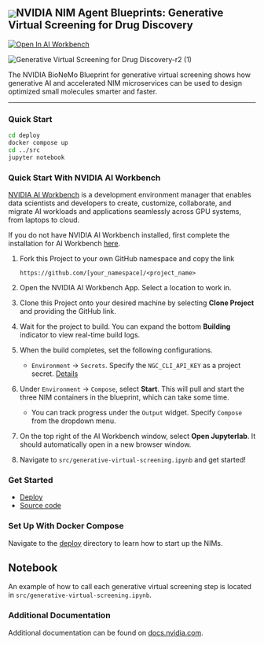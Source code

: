 <h2><img align="center" src="https://github.com/NVIDIA-NIM-Agent-Blueprints/generative-virtual-screening/blob/main/nvidia-logo.png?raw=true">NVIDIA NIM Agent Blueprints: Generative Virtual Screening for Drug Discovery</h2>

[![Open In AI Workbench](https://img.shields.io/badge/Open_In-AI_Workbench-76B900)](https://ngc.nvidia.com/open-ai-workbench/aHR0cHM6Ly9naXRodWIuY29tL05WSURJQS1CaW9OZU1vLWJsdWVwcmludHMvZ2VuZXJhdGl2ZS12aXJ0dWFsLXNjcmVlbmluZw==)

![Generative Virtual Screening for Drug Discovery-r2 (1)](https://github.com/user-attachments/assets/dbb1795a-7e3f-4363-9b20-4bc4d67d04bb)

The NVIDIA BioNeMo Blueprint for generative virtual screening shows how generative AI and accelerated NIM microservices can be used to design optimized small molecules smarter and faster.

<hr>

### Quick Start

```bash
cd deploy
docker compose up
cd ../src
jupyter notebook
```

### Quick Start With NVIDIA AI Workbench

[NVIDIA AI Workbench](https://www.nvidia.com/en-us/deep-learning-ai/solutions/data-science/workbench/) is a development environment manager that enables data scientists and developers to create, customize, collaborate, and migrate AI workloads and applications seamlessly across GPU systems, from laptops to cloud.

If you do not have NVIDIA AI Workbench installed, first complete the installation for AI Workbench [here](https://docs.nvidia.com/ai-workbench/user-guide/latest/installation/overview.html). 

1. Fork this Project to your own GitHub namespace and copy the link

   ```
   https://github.com/[your_namespace]/<project_name>
   ```
   
2. Open the NVIDIA AI Workbench App. Select a location to work in. 
   
3. Clone this Project onto your desired machine by selecting **Clone Project** and providing the GitHub link.
   
4. Wait for the project to build. You can expand the bottom **Building** indicator to view real-time build logs. 
   
5. When the build completes, set the following configurations.

   * `Environment` &rarr; `Secrets`. Specify the ``NGC_CLI_API_KEY`` as a project secret. [Details](https://github.com/NVIDIA-NIM-Agent-Blueprints/generative-virtual-screening/tree/main/deploy#get-your-api-key)

6. Under `Environment` &rarr; `Compose`, select **Start**. This will pull and start the three NIM containers in the blueprint, which can take some time. 

   * You can track progress under the ``Output`` widget. Specify ``Compose`` from the dropdown menu. 

7. On the top right of the AI Workbench window, select **Open Jupyterlab**. It should automatically open in a new browser window.

8. Navigate to ``src/generative-virtual-screening.ipynb`` and get started!

### Get Started

* [Deploy](deploy/)
* [Source code](src/)

### Set Up With Docker Compose

Navigate to the [deploy](deploy/) directory to learn how to start up the NIMs.

## Notebook

An example of how to call each generative virtual screening step is located in `src/generative-virtual-screening.ipynb`.

### Additional Documentation

Additional documentation can be found on [docs.nvidia.com](https://nim-docs-staging.s3.us-west-1.amazonaws.com/bionemo-caddvs/main/overview.html).

